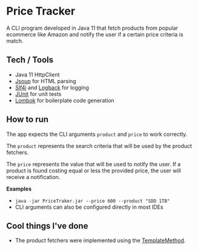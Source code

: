 # Price Tracker
A CLI program developed in Java 11 that fetch products from popular ecommerce like Amazon and notify the user if a certain price criteria is match.

## Tech / Tools
* Java 11 HttpClient
* [Jsoup](https://jsoup.org/) for HTML parsing
* [Slf4j](http://www.slf4j.org/) and [Logback](http://logback.qos.ch/) for logging
* [JUnit](https://junit.org/junit5/) for unit tests
* [Lombok](https://projectlombok.org/) for boilerplate code generation

## How to run
The app expects the CLI arguments `product` and `price` to work correctly.

The `product` represents the search criteria that will be used by the product fetchers.

The `price` represents the value that will be used to notify the user. If a product is found costing equal or less the provided price, the user will receive a notification.

**Examples**

* ```java -jar PriceTraker.jar --price 600 --product "SDD 1TB" ```
* CLI arguments can also be configured directly in most IDEs 


## Cool things I've done
* The product fetchers were implemented using the [TemplateMethod](https://en.wikipedia.org/wiki/Template_method_pattern).